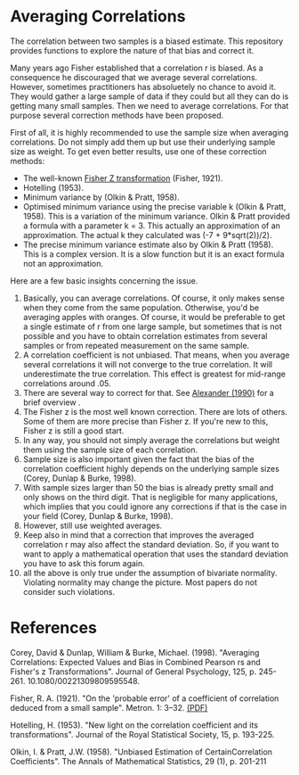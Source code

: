 # Averaging Correlations

The correlation between two samples is a biased estimate. This repository provides functions to explore the nature of that bias and correct it.

Many years ago Fisher established that a correlation r is biased. As a consequence he discouraged that we average several correlations. However, sometimes practitioners has absoluetely no chance to avoid it. They would gather a large sample of data if they could but all they can do is getting many small samples. Then we need to average correlations. For that purpose several correction methods have been proposed.

First of all, it is highly recommended to use the sample size when averaging correlations. Do not simply add them up but use their underlying sample size as weight. To get even better results, use one of these correction methods:

* The well-known [Fisher Z transformation](https://en.wikipedia.org/w/index.php?title=Fisher_transformation&oldid=905355965) (Fisher, 1921).
* Hotelling (1953).
* Minimum variance by (Olkin & Pratt, 1958).
* Optimised minimum variance using the precise variable k (Olkin & Pratt, 1958). This is a variation of the minimum variance. Olkin & Pratt provided a formula with a parameter k = 3. This actually an approximation of an approximation. The actual k they calculated was (-7 + 9*sqrt(2))/2).
* The precise minimum variance estimate also by Olkin & Pratt (1958). This is a complex version. It is a slow function but it is an exact formula not an approximation.


Here are a few basic insights concerning the issue.

1. Basically, you can average correlations. Of course, it only makes sense when they come from the same population. Otherwise, you'd be averaging apples with oranges. Of course, it would be preferable to get a single estimate of r from one large sample, but sometimes that is not possible and you have to obtain correlation estimates from several samples or from repeated measurement on the same sample.
2. A correlation coefficient is not unbiased. That means, when you average several correlations it will not converge to the true correlation. It will underestimate the true correlation. This effect is greatest for mid-range correlations around .05.
3. There are several way to correct for that. See [Alexander (1990)](https://link.springer.com/content/pdf/10.3758/BF03334037.pdf) for a brief overview .
4. The Fisher z is the most well known correction. There are lots of others. Some of them are more precise than Fisher z. If you're new to this, Fisher z is still a good start.
5. In any way, you should not simply average the correlations but weight them using the sample size of each correlation.
6. Sample size is also important given the fact that the bias of the correlation coefficient highly depends on the underlying sample sizes (Corey, Dunlap & Burke, 1998).
7. With sample sizes larger than 50 the bias is already pretty small and only shows on the third digit. That is negligible for many applications, which implies that you could ignore any corrections if that is the case in your field (Corey, Dunlap & Burke, 1998).
8. However, still use weighted averages.
9. Keep also in mind that a correction that improves the averaged correlation r may also affect the standard deviation. So, if you want to want to apply a mathematical operation that uses the standard deviation you have to ask this forum again.
10. all the above is only true under the assumption of bivariate normality. Violating normality may change the picture. Most papers do not consider such violations.



# References

Corey, David & Dunlap, William & Burke, Michael. (1998). "Averaging Correlations: Expected Values and Bias in Combined Pearson rs and Fisher's z Transformations". Journal of General Psychology, 125, p. 245-261. 10.1080/00221309809595548. 

Fisher, R. A. (1921). "On the 'probable error' of a coefficient of correlation deduced from a small sample". Metron. 1: 3–32. [(PDF)](https://digital.library.adelaide.edu.au/dspace/bitstream/2440/15169/1/14.pdf)

Hotelling, H. (1953). "New light on the correlation coefficient and its transformations". Journal of the Royal Statistical Society, 15, p. 193-225.

Olkin, I. & Pratt, J.W. (1958). "Unbiased Estimation of CertainCorrelation Coefficients". The Annals of Mathematical Statistics,  29 (1), p. 201-211

